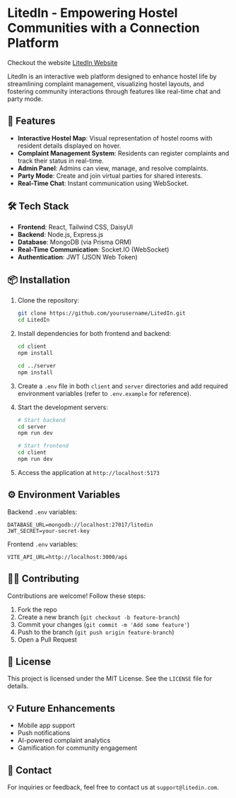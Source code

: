 # LitedIn - Empowering Hostel Communities with a Connection Platform
Checkout the website [LitedIn Website](https://litedin.netlify.app/)

LitedIn is an interactive web platform designed to enhance hostel life by streamlining complaint management, visualizing hostel layouts, and fostering community interactions through features like real-time chat and party mode.

## 🚀 Features
- **Interactive Hostel Map**: Visual representation of hostel rooms with resident details displayed on hover.
- **Complaint Management System**: Residents can register complaints and track their status in real-time.
- **Admin Panel**: Admins can view, manage, and resolve complaints.
- **Party Mode**: Create and join virtual parties for shared interests.
- **Real-Time Chat**: Instant communication using WebSocket.

## 🛠️ Tech Stack
- **Frontend**: React, Tailwind CSS, DaisyUI
- **Backend**: Node.js, Express.js
- **Database**: MongoDB (via Prisma ORM)
- **Real-Time Communication**: Socket.IO (WebSocket)
- **Authentication**: JWT (JSON Web Token)

## 📦 Installation

1. Clone the repository:
    ```bash
    git clone https://github.com/yourusername/LitedIn.git
    cd LitedIn
    ```

2. Install dependencies for both frontend and backend:
    ```bash
    cd client
    npm install

    cd ../server
    npm install
    ```

3. Create a `.env` file in both `client` and `server` directories and add required environment variables (refer to `.env.example` for reference).

4. Start the development servers:
    ```bash
    # Start backend
    cd server
    npm run dev

    # Start frontend
    cd client
    npm run dev
    ```

5. Access the application at `http://localhost:5173`

## ⚙️ Environment Variables

Backend `.env` variables:
```
DATABASE_URL=mongodb://localhost:27017/litedin
JWT_SECRET=your-secret-key
```

Frontend `.env` variables:
```
VITE_API_URL=http://localhost:3000/api
```

## 🧑‍💻 Contributing

Contributions are welcome! Follow these steps:
1. Fork the repo
2. Create a new branch (`git checkout -b feature-branch`)
3. Commit your changes (`git commit -m 'Add some feature'`)
4. Push to the branch (`git push origin feature-branch`)
5. Open a Pull Request

## 📜 License
This project is licensed under the MIT License. See the `LICENSE` file for details.

## 💡 Future Enhancements
- Mobile app support
- Push notifications
- AI-powered complaint analytics
- Gamification for community engagement

## 📧 Contact
For inquiries or feedback, feel free to contact us at `support@litedin.com`.


